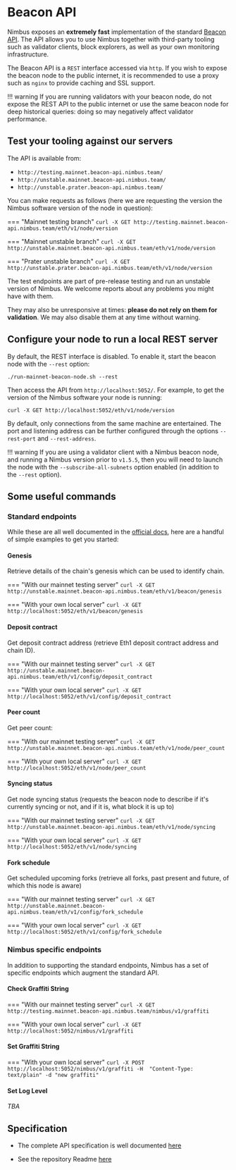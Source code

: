 # Beacon API

Nimbus exposes an **extremely fast** implementation of the standard [Beacon API](https://ethereum.github.io/beacon-APIs/).
The API allows you to use Nimbus together with third-party tooling such as validator clients, block explorers, as well as your own monitoring infrastructure.

The Beacon API is a `REST` interface accessed via `http`.
If you wish to expose the beacon node to the public internet, it is recommended to use a proxy such as `nginx` to provide caching and SSL support.

!!! warning
    If you are running validators with your beacon node, do not expose the REST API to the public internet or use the same beacon node for deep historical queries: doing so may negatively affect validator performance.

## Test your tooling against our servers

 The API is available from:

* `http://testing.mainnet.beacon-api.nimbus.team/`
* `http://unstable.mainnet.beacon-api.nimbus.team/`
* `http://unstable.prater.beacon-api.nimbus.team/`

You can make requests as follows (here we are requesting the version the Nimbus software version of the node in question):

=== "Mainnet testing branch"
    ```
    curl -X GET http://testing.mainnet.beacon-api.nimbus.team/eth/v1/node/version
    ```

=== "Mainnet unstable branch"
    ```
    curl -X GET http://unstable.mainnet.beacon-api.nimbus.team/eth/v1/node/version
    ```

=== "Prater unstable branch"
    ```
    curl -X GET  http://unstable.prater.beacon-api.nimbus.team/eth/v1/node/version
    ```

The test endpoints are part of pre-release testing and run an unstable version of Nimbus.
We welcome reports about any problems you might have with them.

They may also be unresponsive at times: **please do not rely on them for validation**.
We may also disable them at any time without warning.


## Configure your node to run a local REST server

By default, the REST interface is disabled.
To enable it, start the beacon node with the `--rest` option:

```
./run-mainnet-beacon-node.sh --rest
```

Then access the API from `http://localhost:5052/`.
For example, to get the version of the Nimbus software your node is running:

```
curl -X GET http://localhost:5052/eth/v1/node/version
```

By default, only connections from the same machine are entertained.
The port and listening address can be further configured through the options `--rest-port` and `--rest-address`.

!!! warning
    If you are using a validator client with a Nimbus beacon node, and running a Nimbus version prior to `v1.5.5`, then you will need to launch the node with the `--subscribe-all-subnets` option enabled (in addition to the `--rest` option).

## Some useful commands

### Standard endpoints

While these are all well documented in the [official docs](https://ethereum.github.io/beacon-APIs/), here are a handful of simple examples to get you started:

#### Genesis

Retrieve details of the chain's genesis which can be used to identify chain.

=== "With our mainnet testing server"
    ```
    curl -X GET http://unstable.mainnet.beacon-api.nimbus.team/eth/v1/beacon/genesis
    ```

=== "With your own local server"
    ```
    curl -X GET http://localhost:5052/eth/v1/beacon/genesis
    ```

#### Deposit contract

Get deposit contract address (retrieve Eth1 deposit contract address and chain ID).

=== "With our mainnet testing server"
    ```
    curl -X GET http://unstable.mainnet.beacon-api.nimbus.team/eth/v1/config/deposit_contract
    ```

=== "With your own local server"
    ```
    curl -X GET http://localhost:5052/eth/v1/config/deposit_contract
    ```


#### Peer count

Get peer count:

=== "With our mainnet testing server"
    ```
    curl -X GET http://unstable.mainnet.beacon-api.nimbus.team/eth/v1/node/peer_count
    ```

=== "With your own local server"
    ```
    curl -X GET http://localhost:5052/eth/v1/node/peer_count
    ```


#### Syncing status

Get node syncing status (requests the beacon node to describe if it's currently syncing or not, and if it is, what block it is up to)

=== "With our mainnet testing server"
    ```
    curl -X GET http://unstable.mainnet.beacon-api.nimbus.team/eth/v1/node/syncing
    ```

=== "With your own local server"
    ```
    curl -X GET http://localhost:5052/eth/v1/node/syncing
    ```

#### Fork schedule

Get scheduled upcoming forks (retrieve all forks, past present and future, of which this node is aware)

=== "With our mainnet testing server"
    ```
    curl -X GET http://unstable.mainnet.beacon-api.nimbus.team/eth/v1/config/fork_schedule
    ```

=== "With your own local server"
    ```
    curl -X GET http://localhost:5052/eth/v1/config/fork_schedule
    ```


### Nimbus specific endpoints

In addition to supporting the standard endpoints, Nimbus has a set of specific endpoints which augment the standard API.


#### Check Graffiti String


=== "With our mainnet testing server"
    ```
    curl -X GET http://testing.mainnet.beacon-api.nimbus.team/nimbus/v1/graffiti
    ```

=== "With your own local server"
    ```
    curl -X GET http://localhost:5052/nimbus/v1/graffiti
    ```

#### Set Graffiti String

=== "With your own local server"
    ```
    curl -X POST http://localhost:5052/nimbus/v1/graffiti -H  "Content-Type: text/plain" -d "new graffiti"
    ```

#### Set Log Level

*TBA*



## Specification

- The complete API specification is well documented [here](https://ethereum.github.io/beacon-APIs/)

- See the repository Readme [here](https://github.com/ethereum/beacon-APIs)

